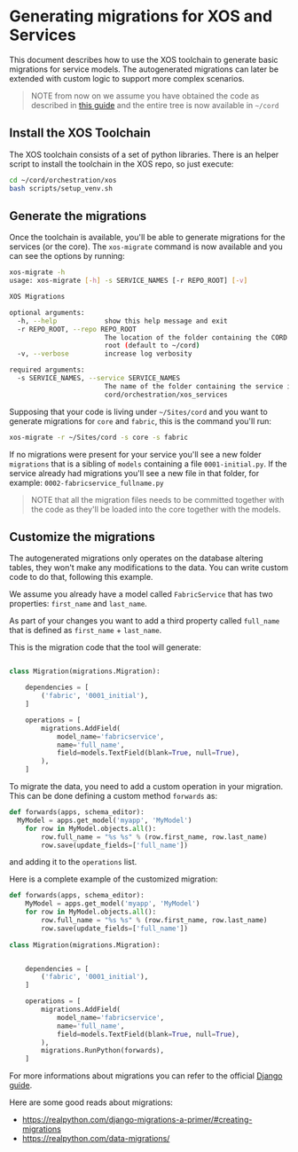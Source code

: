 # Generating migrations for XOS and Services

This document describes how to use the XOS toolchain to generate basic migrations
for service models. The autogenerated migrations can later be extended with custom
logic to support more complex scenarios.

> NOTE from now on we assume you have obtained the code as described in 
> [this guide](https://guide.opencord.org/developer/getting_the_code.html) and the
> entire tree is now available in `~/cord`

## Install the XOS Toolchain

The XOS toolchain consists of a set of python libraries. There is an helper script
to install the toolchain in the XOS repo, so just execute:

```bash
cd ~/cord/orchestration/xos
bash scripts/setup_venv.sh
```

## Generate the migrations

Once the toolchain is available, you'll be able to generate migrations for the services (or the core).
The `xos-migrate` command is now available and you can see the options by running:

```bash
xos-migrate -h
usage: xos-migrate [-h] -s SERVICE_NAMES [-r REPO_ROOT] [-v]

XOS Migrations

optional arguments:
  -h, --help            show this help message and exit
  -r REPO_ROOT, --repo REPO_ROOT
                        The location of the folder containing the CORD repo
                        root (default to ~/cord)
  -v, --verbose         increase log verbosity

required arguments:
  -s SERVICE_NAMES, --service SERVICE_NAMES
                        The name of the folder containing the service in
                        cord/orchestration/xos_services
```

Supposing that your code is living under `~/Sites/cord` and you want to generate migrations
for `core` and `fabric`, this is the command you'll run:

```bash
xos-migrate -r ~/Sites/cord -s core -s fabric
```

If no migrations were present for your service you'll see a new folder `migrations`
that is a sibling of `models` containing a file `0001-initial.py`.
If the service already had migrations you'll see a new file in that folder,
for example: `0002-fabricservice_fullname.py`

> NOTE that all the migration files needs to be committed together with the code
> as they'll be loaded into the core together with the models.

## Customize the migrations

The autogenerated migrations only operates on the database altering tables, they
won't make any modifications to the data. You can write custom code to do that,
following this example.

We assume you already have a model called `FabricService` that has two properties:
`first_name` and `last_name`.

As part of your changes you want to add a third property called `full_name` that
is defined as `first_name` + `last_name`.

This is the migration code that the tool will generate:

```python

class Migration(migrations.Migration):

    dependencies = [
        ('fabric', '0001_initial'),
    ]

    operations = [
        migrations.AddField(
            model_name='fabricservice',
            name='full_name',
            field=models.TextField(blank=True, null=True),
        ),
    ]
```

To migrate the data, you need to add a custom operation in your migration.
This can be done defining a custom method `forwards` as:

```python
def forwards(apps, schema_editor):
  MyModel = apps.get_model('myapp', 'MyModel')
    for row in MyModel.objects.all():
        row.full_name = "%s %s" % (row.first_name, row.last_name)
        row.save(update_fields=['full_name'])
```

and adding it to the `operations` list.

Here is a complete example of the customized migration:

```python
def forwards(apps, schema_editor):
    MyModel = apps.get_model('myapp', 'MyModel')
    for row in MyModel.objects.all():
        row.full_name = "%s %s" % (row.first_name, row.last_name)
        row.save(update_fields=['full_name'])
        
class Migration(migrations.Migration):


    dependencies = [
        ('fabric', '0001_initial'),
    ]

    operations = [
        migrations.AddField(
            model_name='fabricservice',
            name='full_name',
            field=models.TextField(blank=True, null=True),
        ),
        migrations.RunPython(forwards),
    ]
```

For more informations about migrations you can refer to the official
[Django guide](https://docs.djangoproject.com/en/2.1/howto/writing-migrations/).

Here are some good reads about migrations:

- <https://realpython.com/django-migrations-a-primer/#creating-migrations>
- <https://realpython.com/data-migrations/>